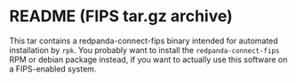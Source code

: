 # README (FIPS tar.gz archive)

This tar contains a redpanda-connect-fips binary intended for
automated installation by `rpk`. You probably want to install
the `redpanda-connect-fips` RPM or debian package instead, if
you want to actually use this software on a FIPS-enabled system.

